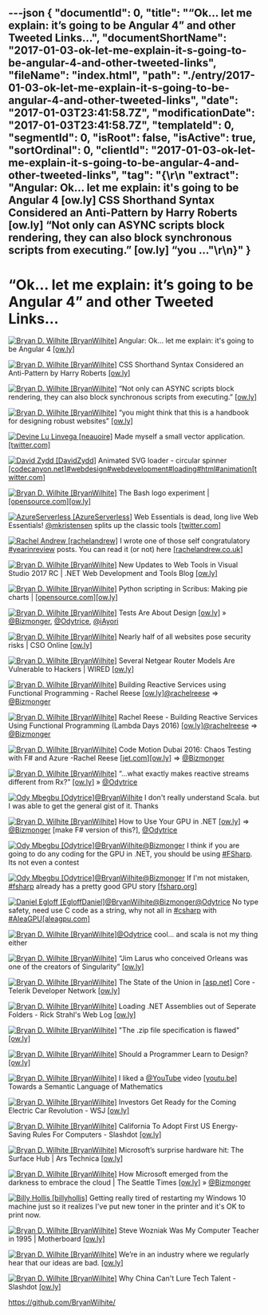 ---json
{
  "documentId": 0,
  "title": "“Ok… let me explain: it’s going to be Angular 4” and other Tweeted Links…",
  "documentShortName": "2017-01-03-ok-let-me-explain-it-s-going-to-be-angular-4-and-other-tweeted-links",
  "fileName": "index.html",
  "path": "./entry/2017-01-03-ok-let-me-explain-it-s-going-to-be-angular-4-and-other-tweeted-links",
  "date": "2017-01-03T23:41:58.7Z",
  "modificationDate": "2017-01-03T23:41:58.7Z",
  "templateId": 0,
  "segmentId": 0,
  "isRoot": false,
  "isActive": true,
  "sortOrdinal": 0,
  "clientId": "2017-01-03-ok-let-me-explain-it-s-going-to-be-angular-4-and-other-tweeted-links",
  "tag": "{\r\n  \"extract\": \"Angular: Ok... let me explain: it's going to be Angular 4 [ow.ly] CSS Shorthand Syntax Considered an Anti-Pattern by Harry Roberts [ow.ly] “Not only can ASYNC scripts block rendering, they can also block synchronous scripts from executing.” [ow.ly] “you ...\"\r\n}"
}
---

# “Ok… let me explain: it’s going to be Angular 4” and other Tweeted Links…

[<img alt="Bryan D. Wilhite [BryanWilhite]" src="https://songhay.blob.core.windows.net/shared-social-twitter/BryanWilhite.jpeg">](http://songhayblog.azurewebsites.net/ "Bryan D. Wilhite [BryanWilhite]") Angular: Ok... let me explain: it's going to be Angular 4 [[ow.ly]](http://blog.angularjs.org/2016/12/ok-let-me-explain-its-going-to-be.html)

[<img alt="Bryan D. Wilhite [BryanWilhite]" src="https://songhay.blob.core.windows.net/shared-social-twitter/BryanWilhite.jpeg">](http://songhayblog.azurewebsites.net/ "Bryan D. Wilhite [BryanWilhite]") CSS Shorthand Syntax Considered an Anti-Pattern by Harry Roberts [[ow.ly]](https://csswizardry.com/2016/12/css-shorthand-syntax-considered-an-anti-pattern/)

[<img alt="Bryan D. Wilhite [BryanWilhite]" src="https://songhay.blob.core.windows.net/shared-social-twitter/BryanWilhite.jpeg">](http://songhayblog.azurewebsites.net/ "Bryan D. Wilhite [BryanWilhite]") “Not only can ASYNC scripts block rendering, they can also block synchronous scripts from executing.” [[ow.ly]](https://calendar.perfplanet.com/2016/prefer-defer-over-async/)

[<img alt="Bryan D. Wilhite [BryanWilhite]" src="https://songhay.blob.core.windows.net/shared-social-twitter/BryanWilhite.jpeg">](http://songhayblog.azurewebsites.net/ "Bryan D. Wilhite [BryanWilhite]") “you might think that this is a handbook for designing robust websites” [[ow.ly]](https://resilientwebdesign.com/introduction/#you)

[<img alt="Devine Lu Linvega [neauoire]" src="https://songhay.blob.core.windows.net/shared-social-twitter/neauoire.jpg">](http://xxiivv.com/ "Devine Lu Linvega [neauoire]") Made myself a small vector application. [[twitter.com]](https://twitter.com/neauoire/status/815245644717760516/video/1)

[<img alt="David Zydd [DavidZydd]" src="https://songhay.blob.core.windows.net/shared-social-twitter/DavidZydd.jpeg">](https://society6.com/davidzydd?curator=davidzydd "David Zydd [DavidZydd]") Animated SVG loader - circular spinner [[codecanyon.net]](https://codecanyon.net/item/rainbow-spinner-loader-svg-animation/19165412?ref=DavidZydd)[#webdesign](http://twitter.com/search?q=%23webdesign)[#webdevelopment](http://twitter.com/search?q=%23webdevelopment)[#loading](http://twitter.com/search?q=%23loading)[#html](http://twitter.com/search?q=%23html)[#animation](http://twitter.com/search?q=%23animation)[[twitter.com]](https://twitter.com/DavidZydd/status/814163501191196672/photo/1)

[<img alt="Bryan D. Wilhite [BryanWilhite]" src="https://songhay.blob.core.windows.net/shared-social-twitter/BryanWilhite.jpeg">](http://songhayblog.azurewebsites.net/ "Bryan D. Wilhite [BryanWilhite]") The Bash logo experiment | [[opensource.com]](http://Opensource.com)[[ow.ly]](https://opensource.com/article/16/12/bash-logo-community)

[<img alt="AzureServerless [AzureServerless]" src="https://songhay.blob.core.windows.net/shared-social-twitter/AzureServerless.jpg">](http://azureserverless.com/ "AzureServerless [AzureServerless]") Web Essentials is dead, long live Web Essentials! [@mkristensen](http://twitter.com/mkristensen) splits up the classic tools [[twitter.com]](https://twitter.com/ChrisLove/status/814830809513336832)

[<img alt="Rachel Andrew [rachelandrew]" src="https://songhay.blob.core.windows.net/shared-social-twitter/rachelandrew.jpg">](https://rachelandrew.co.uk/ "Rachel Andrew [rachelandrew]") I wrote one of those self congratulatory [#yearinreview](http://twitter.com/search?q=%23yearinreview) posts. You can read it (or not) here [[rachelandrew.co.uk]](https://rachelandrew.co.uk/archives/2016/12/31/2016-a-year-in-review/)

[<img alt="Bryan D. Wilhite [BryanWilhite]" src="https://songhay.blob.core.windows.net/shared-social-twitter/BryanWilhite.jpeg">](http://songhayblog.azurewebsites.net/ "Bryan D. Wilhite [BryanWilhite]") New Updates to Web Tools in Visual Studio 2017 RC | .NET Web Development and Tools Blog [[ow.ly]](https://devblogs.microsoft.com/aspnet/new-updates-to-web-tools-in-visual-studio-2017-rc/)

[<img alt="Bryan D. Wilhite [BryanWilhite]" src="https://songhay.blob.core.windows.net/shared-social-twitter/BryanWilhite.jpeg">](http://songhayblog.azurewebsites.net/ "Bryan D. Wilhite [BryanWilhite]") Python scripting in Scribus: Making pie charts | [[opensource.com]](http://Opensource.com)[[ow.ly]](https://opensource.com/article/16/12/python-scripting-scribus)

[<img alt="Bryan D. Wilhite [BryanWilhite]" src="https://songhay.blob.core.windows.net/shared-social-twitter/BryanWilhite.jpeg">](http://songhayblog.azurewebsites.net/ "Bryan D. Wilhite [BryanWilhite]") Tests Are About Design [[ow.ly]](https://www.openmymind.net/Tests-Are-About-Design/) » [@Bizmonger](http://twitter.com/Bizmonger), [@Odytrice](http://twitter.com/Odytrice), [@iAyori](http://twitter.com/iAyori)

[<img alt="Bryan D. Wilhite [BryanWilhite]" src="https://songhay.blob.core.windows.net/shared-social-twitter/BryanWilhite.jpeg">](http://songhayblog.azurewebsites.net/ "Bryan D. Wilhite [BryanWilhite]") Nearly half of all websites pose security risks | CSO Online [[ow.ly]](https://www.csoonline.com/article/3149752/nearly-half-of-all-websites-pose-security-risks.html)

[<img alt="Bryan D. Wilhite [BryanWilhite]" src="https://songhay.blob.core.windows.net/shared-social-twitter/BryanWilhite.jpeg">](http://songhayblog.azurewebsites.net/ "Bryan D. Wilhite [BryanWilhite]") Several Netgear Router Models Are Vulnerable to Hackers | WIRED [[ow.ly]](https://www.wired.com/2016/12/ton-popular-netgear-routers-exposed-no-easy-fix/)

[<img alt="Bryan D. Wilhite [BryanWilhite]" src="https://songhay.blob.core.windows.net/shared-social-twitter/BryanWilhite.jpeg">](http://songhayblog.azurewebsites.net/ "Bryan D. Wilhite [BryanWilhite]") Building Reactive Services using Functional Programming - Rachel Reese [[ow.ly]](https://www.youtube.com/watch?v=lCT5uGOkxOI)[@rachelreese](http://twitter.com/rachelreese) => [@Bizmonger](http://twitter.com/Bizmonger)

[<img alt="Bryan D. Wilhite [BryanWilhite]" src="https://songhay.blob.core.windows.net/shared-social-twitter/BryanWilhite.jpeg">](http://songhayblog.azurewebsites.net/ "Bryan D. Wilhite [BryanWilhite]") Rachel Reese - Building Reactive Services Using Functional Programming (Lambda Days 2016) [[ow.ly]](https://www.youtube.com/watch?v=lK-VhOOjxN8)[@rachelreese](http://twitter.com/rachelreese) => [@Bizmonger](http://twitter.com/Bizmonger)

[<img alt="Bryan D. Wilhite [BryanWilhite]" src="https://songhay.blob.core.windows.net/shared-social-twitter/BryanWilhite.jpeg">](http://songhayblog.azurewebsites.net/ "Bryan D. Wilhite [BryanWilhite]") Code Motion Dubai 2016: Chaos Testing with F# and Azure -Rachel Reese [[jet.com]](http://Jet.com)[[ow.ly]](https://www.youtube.com/watch?v=le8SvqAvh-Q) => [@Bizmonger](http://twitter.com/Bizmonger)

[<img alt="Bryan D. Wilhite [BryanWilhite]" src="https://songhay.blob.core.windows.net/shared-social-twitter/BryanWilhite.jpeg">](http://songhayblog.azurewebsites.net/ "Bryan D. Wilhite [BryanWilhite]") “...what exactly makes reactive streams different from Rx?” [[ow.ly]](https://sachabarbs.wordpress.com/2016/12/13/akka-streams/) » [@Odytrice](http://twitter.com/Odytrice)

[<img alt="Ody Mbegbu [Odytrice]" src="https://songhay.blob.core.windows.net/shared-social-twitter/Odytrice.jpg">](https://medium.com/@odytrice "Ody Mbegbu [Odytrice]")[@BryanWilhite](http://twitter.com/BryanWilhite) I don't really understand Scala. but I was able to get the general gist of it. Thanks

[<img alt="Bryan D. Wilhite [BryanWilhite]" src="https://songhay.blob.core.windows.net/shared-social-twitter/BryanWilhite.jpeg">](http://songhayblog.azurewebsites.net/ "Bryan D. Wilhite [BryanWilhite]") How to Use Your GPU in .NET [[ow.ly]](https://www.codeproject.com/Articles/1116907/How-to-Use-Your-GPU-in-NET) => [@Bizmonger](http://twitter.com/Bizmonger) [make F# version of this?], [@Odytrice](http://twitter.com/Odytrice)

[<img alt="Ody Mbegbu [Odytrice]" src="https://songhay.blob.core.windows.net/shared-social-twitter/Odytrice.jpg">](https://medium.com/@odytrice "Ody Mbegbu [Odytrice]")[@BryanWilhite](http://twitter.com/BryanWilhite)[@Bizmonger](http://twitter.com/Bizmonger) I think if you are going to do any coding for the GPU in .NET, you should be using [#FSharp](http://twitter.com/search?q=%23FSharp). Its not even a contest

[<img alt="Ody Mbegbu [Odytrice]" src="https://songhay.blob.core.windows.net/shared-social-twitter/Odytrice.jpg">](https://medium.com/@odytrice "Ody Mbegbu [Odytrice]")[@BryanWilhite](http://twitter.com/BryanWilhite)[@Bizmonger](http://twitter.com/Bizmonger) If I'm not mistaken, [#fsharp](http://twitter.com/search?q=%23fsharp) already has a pretty good GPU story [[fsharp.org]](http://fsharp.org/use/gpu/)

[<img alt="Daniel Egloff [EgloffDaniel]" src="https://songhay.blob.core.windows.net/shared-social-twitter/EgloffDaniel.png">](http://www.quantalea.com/ "Daniel Egloff [EgloffDaniel]")[@BryanWilhite](http://twitter.com/BryanWilhite)[@Bizmonger](http://twitter.com/Bizmonger)[@Odytrice](http://twitter.com/Odytrice) No type safety, need use C code as a string, why not all in [#csharp](http://twitter.com/search?q=%23csharp) with [#AleaGPU](http://twitter.com/search?q=%23AleaGPU)[[aleagpu.com]](http://www.aleagpu.com)

[<img alt="Bryan D. Wilhite [BryanWilhite]" src="https://songhay.blob.core.windows.net/shared-social-twitter/BryanWilhite.jpeg">](http://songhayblog.azurewebsites.net/ "Bryan D. Wilhite [BryanWilhite]")[@Odytrice](http://twitter.com/Odytrice) cool... and scala is not my thing either

[<img alt="Bryan D. Wilhite [BryanWilhite]" src="https://songhay.blob.core.windows.net/shared-social-twitter/BryanWilhite.jpeg">](http://songhayblog.azurewebsites.net/ "Bryan D. Wilhite [BryanWilhite]") “Jim Larus who conceived Orleans was one of the creators of Singularity” [[ow.ly]](http://dotnet.github.io/orleans/blog/)

[<img alt="Bryan D. Wilhite [BryanWilhite]" src="https://songhay.blob.core.windows.net/shared-social-twitter/BryanWilhite.jpeg">](http://songhayblog.azurewebsites.net/ "Bryan D. Wilhite [BryanWilhite]") The State of the Union in [[asp.net]](http://ASP.NET) Core -Telerik Developer Network [[ow.ly]](https://www.telerik.com/blogs/the-state-of-the-union-asp-net-core)

[<img alt="Bryan D. Wilhite [BryanWilhite]" src="https://songhay.blob.core.windows.net/shared-social-twitter/BryanWilhite.jpeg">](http://songhayblog.azurewebsites.net/ "Bryan D. Wilhite [BryanWilhite]") Loading .NET Assemblies out of Seperate Folders - Rick Strahl's Web Log [[ow.ly]](https://weblog.west-wind.com/posts/2016/Dec/12/Loading-NET-Assemblies-out-of-Seperate-Folders)

[<img alt="Bryan D. Wilhite [BryanWilhite]" src="https://songhay.blob.core.windows.net/shared-social-twitter/BryanWilhite.jpeg">](http://songhayblog.azurewebsites.net/ "Bryan D. Wilhite [BryanWilhite]") "The .zip file specification is flawed" [[ow.ly]](https://github.com/thejoshwolfe/yauzl/issues/48#issuecomment-266587526)

[<img alt="Bryan D. Wilhite [BryanWilhite]" src="https://songhay.blob.core.windows.net/shared-social-twitter/BryanWilhite.jpeg">](http://songhayblog.azurewebsites.net/ "Bryan D. Wilhite [BryanWilhite]") Should a Programmer Learn to Design? [[ow.ly]](https://hackernoon.com/should-a-programmer-learn-to-design-5101e1bd1025#.knp19gh8m)

[<img alt="Bryan D. Wilhite [BryanWilhite]" src="https://songhay.blob.core.windows.net/shared-social-twitter/BryanWilhite.jpeg">](http://songhayblog.azurewebsites.net/ "Bryan D. Wilhite [BryanWilhite]") I liked a [@YouTube](http://twitter.com/YouTube) video [[youtu.be]](http://youtu.be/psSyM1zp82k?a) Towards a Semantic Language of Mathematics

[<img alt="Bryan D. Wilhite [BryanWilhite]" src="https://songhay.blob.core.windows.net/shared-social-twitter/BryanWilhite.jpeg">](http://songhayblog.azurewebsites.net/ "Bryan D. Wilhite [BryanWilhite]") Investors Get Ready for the Coming Electric Car Revolution - WSJ [[ow.ly]](https://www.wsj.com/articles/mind-the-shock-as-auto-investing-turns-electric-1481626699)

[<img alt="Bryan D. Wilhite [BryanWilhite]" src="https://songhay.blob.core.windows.net/shared-social-twitter/BryanWilhite.jpeg">](http://songhayblog.azurewebsites.net/ "Bryan D. Wilhite [BryanWilhite]") California To Adopt First US Energy-Saving Rules For Computers - Slashdot [[ow.ly]](https://news.slashdot.org/story/16/12/14/1549209/california-to-adopt-first-us-energy-saving-rules-for-computers?utm_source=feedly1.0mainlinkanon&utm_medium=feed)

[<img alt="Bryan D. Wilhite [BryanWilhite]" src="https://songhay.blob.core.windows.net/shared-social-twitter/BryanWilhite.jpeg">](http://songhayblog.azurewebsites.net/ "Bryan D. Wilhite [BryanWilhite]") Microsoft’s surprise hardware hit: The Surface Hub | Ars Technica [[ow.ly]](https://arstechnica.com/information-technology/2016/12/microsofts-surface-hub-sales-surprisingly-strong-its-a-huge-hardware-hit/)

[<img alt="Bryan D. Wilhite [BryanWilhite]" src="https://songhay.blob.core.windows.net/shared-social-twitter/BryanWilhite.jpeg">](http://songhayblog.azurewebsites.net/ "Bryan D. Wilhite [BryanWilhite]") How Microsoft emerged from the darkness to embrace the cloud | The Seattle Times [[ow.ly]](https://www.seattletimes.com/business/technology/how-microsoft-emerged-from-darkness-to-embrace-the-cloud/) » [@Bizmonger](http://twitter.com/Bizmonger)

[<img alt="Billy Hollis [billyhollis]" src="https://songhay.blob.core.windows.net/shared-social-twitter/billyhollis.jpeg">](http://billyhollis.com/ "Billy Hollis [billyhollis]") Getting really tired of restarting my Windows 10 machine just so it realizes I've put new toner in the printer and it's OK to print now.

[<img alt="Bryan D. Wilhite [BryanWilhite]" src="https://songhay.blob.core.windows.net/shared-social-twitter/BryanWilhite.jpeg">](http://songhayblog.azurewebsites.net/ "Bryan D. Wilhite [BryanWilhite]") Steve Wozniak Was My Computer Teacher in 1995 | Motherboard [[ow.ly]](https://www.vice.com/en_us/article/kb7y3v/steve-wozniak-was-my-computer-teacher-in-1995-5886b75bb3515d45f3dc2f90)

[<img alt="Bryan D. Wilhite [BryanWilhite]" src="https://songhay.blob.core.windows.net/shared-social-twitter/BryanWilhite.jpeg">](http://songhayblog.azurewebsites.net/ "Bryan D. Wilhite [BryanWilhite]") We’re in an industry where we regularly hear that our ideas are bad. [[ow.ly]](https://alistapart.com/article/managing-ego/)

[<img alt="Bryan D. Wilhite [BryanWilhite]" src="https://songhay.blob.core.windows.net/shared-social-twitter/BryanWilhite.jpeg">](http://songhayblog.azurewebsites.net/ "Bryan D. Wilhite [BryanWilhite]") Why China Can't Lure Tech Talent - Slashdot [[ow.ly]](https://science.slashdot.org/story/16/12/13/1635251/why-china-cant-lure-tech-talent?utm_source=feedly1.0mainlinkanon&utm_medium=feed)

<https://github.com/BryanWilhite/>
